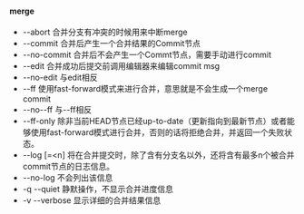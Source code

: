 #### merge

- --abort 合并分支有冲突的时候用来中断merge
- --commit 合并后产生一个合并结果的Commit节点
- --no-commit 合并后不会产生一个Commt节点，需要手动进行commit
- --edit 合并成功后提交前调用编辑器来编辑commit msg
- --no-edit 与edit相反
- --ff 使用fast-forward模式来进行合并，意思就是不会生成一个merge commit
- --no--ff 与--ff相反
- --ff-only 除非当前HEAD节点已经up-to-date（更新指向到最新节点）或者能够使用fast-forward模式进行合并，否则的话将拒绝合并，并返回一个失败状态。 
- --log [=<n] 将在合并提交时，除了含有分支名以外，还将含有最多n个被合并commit节点的日志信息。 
- --no-log 不会列出该信息
- -q --quiet 静默操作，不显示合并进度信息
- -v --verbose 显示详细的合并结果信息